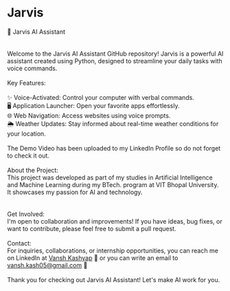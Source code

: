 # Jarvis
🤖 Jarvis AI Assistant<br>
<br>
<br>
Welcome to the Jarvis AI Assistant GitHub repository! Jarvis is a powerful AI assistant created using Python, designed to streamline your daily tasks with voice commands.<br>
<br>
Key Features:<br>
<br>
✨ Voice-Activated: Control your computer with verbal commands.<br>
🖥️ Application Launcher: Open your favorite apps effortlessly.<br>
🌐 Web Navigation: Access websites using voice prompts.<br>
🌦️ Weather Updates: Stay informed about real-time weather conditions for your location.<br>
<br>
The Demo Video has been uploaded to my LinkedIn Profile so do not forget to check it out.<br>
<br>
About the Project:<br>
This project was developed as part of my studies in Artificial Intelligence and Machine Learning during my BTech. program at VIT Bhopal University. It showcases my passion for AI and technology.<br>
<br>
<br>
Get Involved:<br>
I'm open to collaboration and improvements! If you have ideas, bug fixes, or want to contribute, please feel free to submit a pull request.<br>
<br>
Contact:<br>
For inquiries, collaborations, or internship opportunities, you can reach me on LinkedIn at [Vansh Kashyap](https://www.linkedin.com/in/vansh-kashyap-b91886289) 🔗 or you can write an email to [vansh.kash05@gmail.com](mailto:vansh.kash05@gmail.com)  📧 <br>
<br>
Thank you for checking out Jarvis AI Assistant! Let's make AI work for you.<br>
